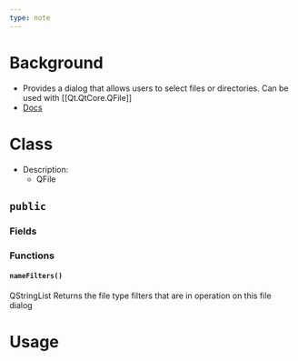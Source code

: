 ```yaml
---
type: note
---
```

# Background
- Provides a dialog that allows users to select files or directories. Can be used with [[Qt.QtCore.QFile]]
- [Docs](https://doc.qt.io/qt-5/qfiledialog.html#FileMode-enum)

# Class
- Description:
	- QFile

## `public`
### Fields
### Functions
#### `nameFilters()`
QStringList
Returns the file type filters that are in operation on this file dialog

# Usage